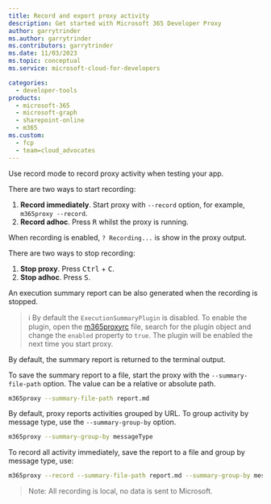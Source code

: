 ```yaml
---
title: Record and export proxy activity
description: Get started with Microsoft 365 Developer Proxy
author: garrytrinder
ms.author: garrytrinder
ms.contributors: garrytrinder
ms.date: 11/03/2023
ms.topic: conceptual
ms.service: microsoft-cloud-for-developers

categories:
  - developer-tools
products:
  - microsoft-365
  - microsoft-graph
  - sharepoint-online
  - m365
ms.custom:
  - fcp
  - team=cloud_advocates
---
```


Use record mode to record proxy activity when testing your app.

There are two ways to start recording:

1. **Record immediately**. Start proxy with `--record` option, for example, `m365proxy --record`.
1. **Record adhoc**. Press <kbd>R</kbd> whilst the proxy is running.

When recording is enabled, `? Recording...` is show in the proxy output.

There are two ways to stop recording:

1. **Stop proxy**. Press <kbd>Ctrl</kbd> + <kbd>C</kbd>.
1. **Stop adhoc**. Press <kbd>S</kbd>.

An execution summary report can be also generated when the recording is stopped.

> ℹ️ By default the `ExecutionSummaryPlugin` is disabled. To enable the plugin, open the [m365proxyrc](https://github.com/microsoft/m365-developer-proxy/wiki/m365proxyrc) file, search for the plugin object and change the `enabled` property to `true`. The plugin will be enabled the next time you start proxy.

By default, the summary report is returned to the terminal output.

To save the summary report to a file, start the proxy with the `--summary-file-path` option. The value can be a relative or absolute path.

```sh
m365proxy --summary-file-path report.md
```

By default, proxy reports activities grouped by URL. To group activity by message type, use the `--summary-group-by` option.

```sh
m365proxy --summary-group-by messageType
```

To record all activity immediately, save the report to a file and group by message type, use:

```sh
m365proxy --record --summary-file-path report.md --summary-group-by messageType
```

> Note: All recording is local, no data is sent to Microsoft.
